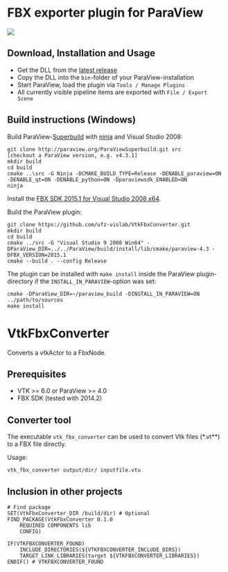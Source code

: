 # FBX exporter plugin for ParaView

[![](https://zenodo.org/badge/4228/ufz-vislab/VtkFbxConverter.png)](http://dx.doi.org/10.5281/zenodo.10159)

## Download, Installation and Usage

- Get the DLL from the [latest release](https://github.com/ufz-vislab/VtkFbxConverter/releases/latest)
- Copy the DLL into the `bin`-folder of your ParaView-installation
- Start ParaView, load the plugin via `Tools / Manage Plugins`
- All currently visible pipeline items are exported with `File / Export Scene`

## Build instructions (Windows)

Build ParaView-[Superbuild](http://www.paraview.org/Wiki/ParaView/Superbuild) with [ninja](http://martine.github.io/ninja/) and Visual Studio 2008:

    git clone http://paraview.org/ParaViewSuperbuild.git src
    [checkout a ParaView version, e.g. v4.3.1]
    mkdir build
    cd build
    cmake ..\src -G Ninja -DCMAKE_BUILD_TYPE=Release -DENABLE_paraview=ON -DENABLE_qt=ON -DENABLE_python=ON -Dparaviewsdk_ENABLED=ON
    ninja


Install the [FBX SDK 2015.1 for Visual Studio 2008 x64](http://images.autodesk.com/adsk/files/fbx20151_fbxsdk_vs2008_win.exe).

Build the ParaView plugin:

    git clone https://github.com/ufz-vislab/VtkFbxConverter.git
    mkdir build
    cd build
    cmake ../src -G "Visual Studio 9 2008 Win64" -DParaView_DIR=../../ParaView/build/install/lib/cmake/paraview-4.3 -DFBX_VERSION=2015.1
    cmake --build . --config Release


The plugin can be installed with `make install` inside the ParaView plugin-directory if the
`INSTALL_IN_PARAVIEW`-option was set:

    cmake -DParaView_DIR=~/paraview_build -DINSTALL_IN_PARAVIEW=ON ../path/to/sources
    make install

# VtkFbxConverter #

Converts a vtkActor to a FbxNode.

## Prerequisites ##

- VTK >= 6.0 or ParaView >= 4.0
- FBX SDK (tested with 2014.2)

## Converter tool ##

The executable `vtk_fbx_converter` can be used to convert Vtk files (*.vt**) to a FBX file directly.

Usage:

    vtk_fbx_converter output/dir/ inputfile.vtu


## Inclusion in other projects ##

    # Find package
    SET(VtkFbxConverter_DIR /build/dir) # Optional
    FIND_PACKAGE(VtkFbxConverter 0.1.0
    	REQUIRED COMPONENTS lib
    	CONFIG)

    IF(VTKFBXCONVERTER_FOUND)
    	INCLUDE_DIRECTORIES(${VTKFBXCONVERTER_INCLUDE_DIRS})
    	TARGET_LINK_LIBRARIES(target ${VTKFBXCONVERTER_LIBRARIES})
    ENDIF() # VTKFBXCONVERTER_FOUND
